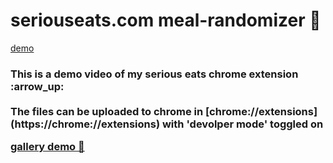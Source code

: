 # seriouseats.com meal-randomizer :fork_and_knife:

[demo](https://user-images.githubusercontent.com/62027916/119535044-9a16fe00-bd55-11eb-881a-d79bdd76da5f.mov)


<h3>This is a demo video of my serious eats chrome extension :arrow_up:
<br><br>The files can be uploaded to chrome in [chrome://extensions](https://chrome://extensions) with 'devolper mode' toggled on

[gallery demo :space_invader:](https://lemonlimein.github.io/gameDisplay/) 
